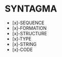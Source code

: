 SYNTAGMA
========
* [x]-SEQUENCE
* [x]-FORMATION
* [x]-STRUCTURE
* [x]-TYPE
* [x]-STRING
* [x]-CODE
